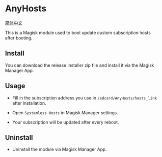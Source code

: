 # AnyHosts

[简体中文](<https://github.com/E7KMbb/AnyHosts/blob/master/README_zh.md>)

This is a Magisk module used to boot update custom subscription hosts after booting.

## Install

You can download the release installer zip file and install it via the Magisk Manager App.

## Usage

* Fill in the subscription address you use in `/sdcard/AnyHosts/hosts_link` after installation.

* Open `Systemless Hosts` in Magisk Manager settings.

* Your subscription will be updated after every reboot.

## Uninstall

* Uninstall the module via Magisk Manager App.
